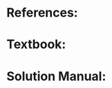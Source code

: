 

References:
=============================


Textbook:
=============================


Solution Manual:
=============================

